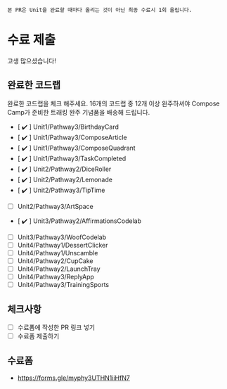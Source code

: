 ```
본 PR은 Unit을 완료할 때마다 올리는 것이 아닌 최종 수료시 1회 올립니다.
```
# 수료 제출
고생 많으셨습니다!

## 완료한 코드랩
완료한 코드랩을 체크 해주세요. 16개의 코드랩 중 12개 이상 완주하셔야 Compose Camp가 준비한 트래킹 완주 기념품을 배송해 드립니다.

- [ ✔️ ] Unit1/Pathway3/BirthdayCard
- [ ✔️ ] Unit1/Pathway3/ComposeArticle
- [ ✔️ ] Unit1/Pathway3/ComposeQuadrant
- [ ✔️ ] Unit1/Pathway3/TaskCompleted
- [ ✔️ ] Unit2/Pathway2/DiceRoller
- [ ✔️ ] Unit2/Pathway2/Lemonade
- [ ✔️ ] Unit2/Pathway3/TipTime
- [ ] Unit2/Pathway3/ArtSpace
- [ ✔️ ] Unit3/Pathway2/AffirmationsCodelab
- [ ] Unit3/Pathway3/WoofCodelab
- [ ] Unit4/Pathway1/DessertClicker
- [ ] Unit4/Pathway1/Unscamble
- [ ] Unit4/Pathway2/CupCake
- [ ] Unit4/Pathway2/LaunchTray
- [ ] Unit4/Pathway3/ReplyApp
- [ ] Unit4/Pathway3/TrainingSports

## 체크사항
- [ ] 수료폼에 작성한 PR 링크 넣기
- [ ] 수료폼 제출하기 

## 수료폼
- https://forms.gle/myphy3UTHN1iiHfN7
